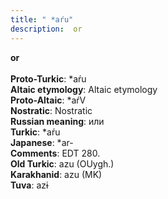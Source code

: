 ```yaml
---
title: " *aŕu"
description:  or
---
```

<p data-pagefind-weight="0.5">
<strong> or</strong><br><br>
<strong>Proto-Turkic</strong>:  *aŕu<br>
<strong>Altaic etymology</strong>:  Altaic etymology<br>
<strong> Proto-Altaic</strong>:  *aŕV<br>
<strong>Nostratic</strong>:  Nostratic<br>
<strong>Russian meaning</strong>:  или<br>
<strong>Turkic</strong>:  *aŕu<br>
<strong>Japanese</strong>:  *ar-<br>
<strong>Comments</strong>:  EDT 280.<br>
<strong>Old Turkic</strong>:  azu (OUygh.)<br>
<strong>Karakhanid</strong>:  azu (MK)<br>
<strong>Tuva</strong>:  azɨ<br>

</p>

